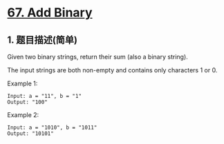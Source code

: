 # [67. Add Binary](https://leetcode-cn.com/problems/add-binary/)

## 1. 题目描述(简单)

Given two binary strings, return their sum (also a binary string).

The input strings are both non-empty and contains only characters 1 or 0.

Example 1:
```
Input: a = "11", b = "1"
Output: "100"
```
Example 2:
```
Input: a = "1010", b = "1011"
Output: "10101"
```

